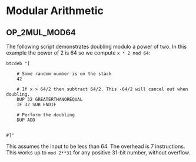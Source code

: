 # Modular Arithmetic 

## OP_2MUL_MOD64

The following script demonstrates doubling modulo a power of two. In this example the power of 2 is 64 so we compute `x * 2 mod 64`:

```
btcdeb "[ 
	
	# Some random number is on the stack
	42	

	# If x > 64/2 then subtract 64/2. This -64/2 will cancel out when doubling.
	DUP 32 GREATERTHANOREQUAL
	IF 32 SUB ENDIF

	# Perform the doubling
	DUP ADD
  
  
#]"
```

This assumes the input to be less than 64. The overhead is 7 instructions. This works up to `mod 2**31` for any positive 31-bit number, without overflow. 
